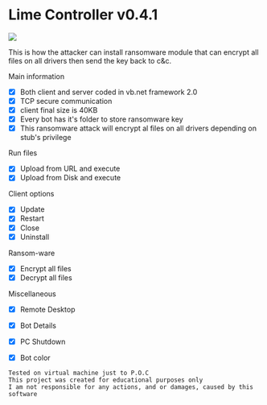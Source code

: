 # Lime Controller v0.4.1

<img src="https://i.imgur.com/A03qFj3.png">
	
 This is how the attacker can install ransomware module that can encrypt all files on all drivers then send the key back to c&c.

 Main information
 - [x] Both client and server coded in vb.net framework 2.0
 - [x] TCP secure communication
 - [x] client final size is 40KB
 - [x] Every bot has it's folder to store ransomware key
 - [x] This ransomware attack will encrypt al files on all drivers depending on stub's privilege
 
 Run files
 - [x] Upload from URL and execute
 - [x] Upload from Disk and execute
	
 Client options
 - [x] Update
 - [x] Restart
 - [x] Close
 - [x] Uninstall
	 	
 Ransom-ware
 - [x] Encrypt all files
 - [x] Decrypt all files
	
 Miscellaneous
 - [x] Remote Desktop
 - [x] Bot Details
 - [x] PC Shutdown
 - [x] Bot color
 
 
 ```
 Tested on virtual machine just to P.O.C
 This project was created for educational purposes only
 I am not responsible for any actions, and or damages, caused by this software
 ```
